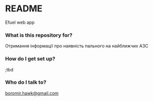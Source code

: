 # README #

Efuel web app

### What is this repository for? ###

Отримання інформації про наявність пального на найближчих АЗС

### How do I get set up? ###

;tbd

### Who do I talk to? ###

boromir.hawk@gmail.com